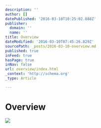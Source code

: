 ```yaml
---
description: ''
author: []
datePublished: '2016-03-10T10:25:02.888Z'
publisher:
  domain: ''
  name: ''
title: Overview
dateModified: '2016-03-10T07:45:26.829Z'
sourcePath: _posts/2016-03-10-overview.md
published: true
inFeed: true
hasPage: true
inNav: false
url: overview/index.html
_context: 'http://schema.org'
_type: Article

---
```

# Overview
![](https://the-grid-user-content.s3-us-west-2.amazonaws.com/228c682c-b09f-4b1a-a0fb-7cbf02c507e2.png)